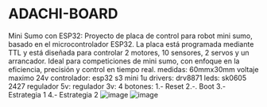 # ADACHI-BOARD

Mini Sumo con ESP32: Proyecto de placa de control para robot mini sumo, basado en el microcontrolador ESP32. La placa está programada mediante TTL y está diseñada para controlar 2 motores, 10 sensores, 2 servos y un arrancador. Ideal para competiciones de mini sumo, con enfoque en la eficiencia, precisión y control en tiempo real.
medidas: 60mmx30mm
voltaje maximo 24v
controlador: esp32 s3 mini 1u 
drivers: drv8871
leds: sk0605 2427
regulador 5v:
regulador 3v:
4 botones:
1.- Reset
2.-. Boot
3.- Estrategia 1
4.- Estrategia 2
![image](https://github.com/user-attachments/assets/93abe474-f247-4b41-89b1-24b944a14025)
![image](https://github.com/user-attachments/assets/013f5bd1-25bb-41d6-ab42-1ba63af5e245)

